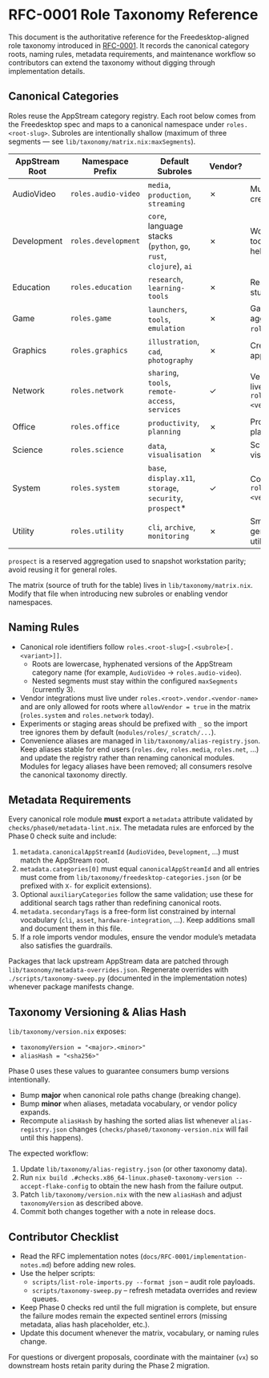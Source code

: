 # RFC-0001 Role Taxonomy Reference

This document is the authoritative reference for the Freedesktop-aligned role
taxonomy introduced in [RFC-0001](../RFC-0001/RFC-0001-role-taxonomy-overhaul.md).
It records the canonical category roots, naming rules, metadata requirements,
and maintenance workflow so contributors can extend the taxonomy without
digging through implementation details.

## Canonical Categories

Roles reuse the AppStream category registry. Each root below comes from the
Freedesktop spec and maps to a canonical namespace under `roles.<root-slug>`.
Subroles are intentionally shallow (maximum of three segments — see
`lib/taxonomy/matrix.nix:maxSegments`).

| AppStream Root | Namespace Prefix    | Default Subroles                                                  | Vendor? | Notes                                                           |
| -------------- | ------------------- | ----------------------------------------------------------------- | ------- | --------------------------------------------------------------- |
| AudioVideo     | `roles.audio-video` | `media`, `production`, `streaming`                                | ✗       | Multimedia playback & creation bundles.                         |
| Development    | `roles.development` | `core`, language stacks (`python`, `go`, `rust`, `clojure`), `ai` | ✗       | Workstation language tooling and IDE helpers.                   |
| Education      | `roles.education`   | `research`, `learning-tools`                                      | ✗       | Reserved for future study/learning suites.                      |
| Game           | `roles.game`        | `launchers`, `tools`, `emulation`                                 | ✗       | Gaming launchers aggregate under `roles.game`.                  |
| Graphics       | `roles.graphics`    | `illustration`, `cad`, `photography`                              | ✗       | Creative / design applications.                                 |
| Network        | `roles.network`     | `sharing`, `tools`, `remote-access`, `services`                   | ✓       | Vendor integrations live under `roles.network.vendor.<vendor>`. |
| Office         | `roles.office`      | `productivity`, `planning`                                        | ✗       | Productivity and planning suites.                               |
| Science        | `roles.science`     | `data`, `visualisation`                                           | ✗       | Scientific tooling and visualisation stacks.                    |
| System         | `roles.system`      | `base`, `display.x11`, `storage`, `security`, `prospect`\*        | ✓       | Core OS bundles; `roles.system.vendor.<vendor>` is allowed.     |
| Utility        | `roles.utility`     | `cli`, `archive`, `monitoring`                                    | ✗       | Small CLI helpers and general-purpose utilities.                |

`prospect` is a reserved aggregation used to snapshot workstation parity;
avoid reusing it for general roles.

The matrix (source of truth for the table) lives in `lib/taxonomy/matrix.nix`.
Modify that file when introducing new subroles or enabling vendor namespaces.

## Naming Rules

- Canonical role identifiers follow `roles.<root-slug>[.<subrole>[.<variant>]]`.
  - Roots are lowercase, hyphenated versions of the AppStream category name
    (for example, `AudioVideo` → `roles.audio-video`).
  - Nested segments must stay within the configured `maxSegments` (currently 3).
- Vendor integrations must live under `roles.<root>.vendor.<vendor-name>` and
  are only allowed for roots where `allowVendor = true` in the matrix
  (`roles.system` and `roles.network` today).
- Experiments or staging areas should be prefixed with `_` so the import tree
  ignores them by default (`modules/roles/_scratch/...`).
- Convenience aliases are managed in `lib/taxonomy/alias-registry.json`. Keep
  aliases stable for end users (`roles.dev`, `roles.media`, `roles.net`, …) and
  update the registry rather than renaming canonical modules. Modules for
  legacy aliases have been removed; all consumers resolve the canonical
  taxonomy directly.

## Metadata Requirements

Every canonical role module **must** export a `metadata` attribute validated by
`checks/phase0/metadata-lint.nix`. The metadata rules are enforced by the Phase 0
check suite and include:

1. `metadata.canonicalAppStreamId` (`AudioVideo`, `Development`, …) must match
   the AppStream root.
2. `metadata.categories[0]` must equal `canonicalAppStreamId` and all entries
   must come from `lib/taxonomy/freedesktop-categories.json` (or be prefixed
   with `X-` for explicit extensions).
3. Optional `auxiliaryCategories` follow the same validation; use these for
   additional search tags rather than redefining canonical roots.
4. `metadata.secondaryTags` is a free-form list constrained by internal
   vocabulary (`cli`, `asset`, `hardware-integration`, …). Keep additions small
   and document them in this file.
5. If a role imports vendor modules, ensure the vendor module’s metadata also
   satisfies the guardrails.

Packages that lack upstream AppStream data are patched through
`lib/taxonomy/metadata-overrides.json`. Regenerate overrides with
`./scripts/taxonomy-sweep.py` (documented in the implementation notes) whenever
package manifests change.

## Taxonomy Versioning & Alias Hash

`lib/taxonomy/version.nix` exposes:

- `taxonomyVersion = "<major>.<minor>"`
- `aliasHash = "<sha256>"`

Phase 0 uses these values to guarantee consumers bump versions intentionally.

- Bump **major** when canonical role paths change (breaking change).
- Bump **minor** when aliases, metadata vocabulary, or vendor policy expands.
- Recompute `aliasHash` by hashing the sorted alias list whenever
  `alias-registry.json` changes (`checks/phase0/taxonomy-version.nix` will fail
  until this happens).

The expected workflow:

1. Update `lib/taxonomy/alias-registry.json` (or other taxonomy data).
2. Run `nix build .#checks.x86_64-linux.phase0-taxonomy-version --accept-flake-config`
   to obtain the new hash from the failure output.
3. Patch `lib/taxonomy/version.nix` with the new `aliasHash` and adjust
   `taxonomyVersion` as described above.
4. Commit both changes together with a note in release docs.

## Contributor Checklist

- Read the RFC implementation notes (`docs/RFC-0001/implementation-notes.md`)
  before adding new roles.
- Use the helper scripts:
  - `scripts/list-role-imports.py --format json` – audit role payloads.
  - `scripts/taxonomy-sweep.py` – refresh metadata overrides and review queues.
- Keep Phase 0 checks red until the full migration is complete, but ensure the
  failure modes remain the expected sentinel errors (missing metadata, alias
  hash placeholder, etc.).
- Update this document whenever the matrix, vocabulary, or naming rules change.

For questions or divergent proposals, coordinate with the maintainer (`vx`) so
downstream hosts retain parity during the Phase 2 migration.

